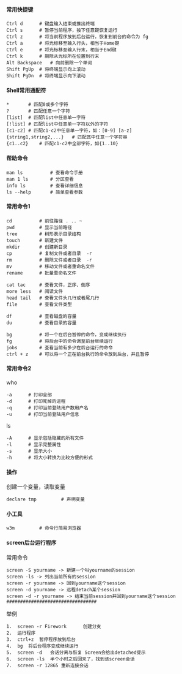 #### 常用快捷键
    
    Ctrl d      # 键盘输入结束或推出终端
    Ctrl s      # 暂停当前程序，按下任意键恢复运行
    Ctrl z      # 将当前程序放到后台运行，恢复到前台的命令为 fg
    Ctrl a      # 将光标移至输入行头，相当于Home键
    Ctrl e      # 将光标移至输入行末，相当于End键
    Ctrl k      # 删除从光标所在位置到行末
    Alt Backspace   # 向前删除一个单词
    Shift PgUp  # 将终端显示向上滚动
    Shift PgDn  # 将终端显示向下滚动

#### Shell常用通配符

    *       # 匹配0或多个字符
    ?       # 匹配任意一个字符
    [list]  # 匹配list中任意单一字符
    [!list] # 匹配list中任意单一字符以外的字符
    [c1-c2] # 匹配c1-c2中任意单一字符，如：[0-9] [a-z]
    {string1,string2,...}   # 匹配其中任意一个字符串
    {c1..c2}    # 匹配c1-c2中全部字符，如{1..10}
   
#### 帮助命令
    
    man ls          # 查看命令手册
    man 1 ls        # 分区查看
    info ls         # 查看详细信息
    ls --help       # 简单查看参数

#### 常用命令1

    cd          # 前往路径 . .. ~
    pwd         # 显示当前路径
    tree        # 树形表示目录结构
    touch       # 新建文件
    mkdir       # 创建新目录
    cp          # 复制文件或者目录  -r
    rm          # 删除文件或者目录  -r
    mv          # 移动文件或者重命名文件
    rename      # 批量重命名文件
    
    cat tac     # 查看文件，正序、倒序
    more less   # 阅读文件
    head tail   # 查看文件头几行或者尾几行
    file        # 查看文件类型
    
    df          # 查看磁盘的容量
    du          # 查看目录的容量
    
    bg          # 将一个在后台暂停的命令，变成继续执行
    fg          # 将后台中的命令调至前台继续运行
    jobs        # 查看当前有多少在后台运行的命令
    ctrl + z    # 可以将一个正在前台执行的命令放到后台，并且暂停

#### 常用命令2

who
    
    -a      # 打印全部
    -d      # 打印死掉的进程
    -q      # 打印当前登陆用户数用户名
    -u      # 打印当前登陆用户信息
    
ls

    -A      # 显示包括隐藏的所有文件
    -l      # 显示完整属性
    -s      # 显示大小
    -h      # 将大小转换为比较方便的形式

#### 操作

创建一个变量，读取变量

    declare tmp         # 声明变量
#### 小工具

    w3m         # 命令行简易浏览器

#### screen后台运行程序

常用命令

    screen -S yourname -> 新建一个叫yourname的session
    screen -ls -> 列出当前所有的session
    screen -r yourname -> 回到yourname这个session
    screen -d yourname -> 远程detach某个session
    screen -d -r yourname -> 结束当前session并回到yourname这个session
    #################################
    
举例

    1.  screen -r Firework      创建分支
    2.  运行程序
    3.  ctrl+z  暂停程序放到后台
    4.  bg  将后台程序变成继续运行
    5.  screen -d   会话分离与恢复 Screen会给出detached提示
    6.  screen -ls  半个小时之后回来了，找到该screen会话
    7.  screen -r 12865 重新连接会话